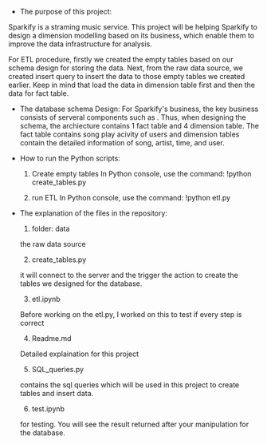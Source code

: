 - The purpose of this project:

Sparkify is a straming music service. This project will be helping Sparkify to design a dimension modelling based on its business, which enable them to improve the data infrastructure for analysis. 

For ETL procedure, firstly we created the empty tables based on our schema design for storing the data. Next, from the raw data source, we created insert query to insert the data to those empty tables we created earlier. Keep in mind that load the data in dimension table first and then the data for fact table.

- The database schema Design: 
For Sparkify's business, the key business consists of serveral components such as . Thus, when designing the schema, the archiecture contains 1 fact table and 4 dimension table. The fact table contains song play acivity of users and dimension tables contain the detailed information of song, artist, time, and user.

- How to run the Python scripts:

    1. Create empty tables
    In Python console, use the command: 
    !python create_tables.py

    2. run ETL
    In Python console, use the command: 
    !python etl.py
    
- The explanation of the files in the repository:

    1. folder: data
    
    the raw data source 

    2. create_tables.py
    
    it will connect to the server and the trigger the action to create the tables we designed for the database.

    3. etl.ipynb
    
    Before working on the etl.py, I worked on this to test if every step is correct

    4. Readme.md
    
    Detailed explaination for this project

    5. SQL_queries.py
    
    contains the sql queries which will be used in this project to create tables and insert data.

    6. test.ipynb
    
    for testing. You will see the result returned after your manipulation for the database.




